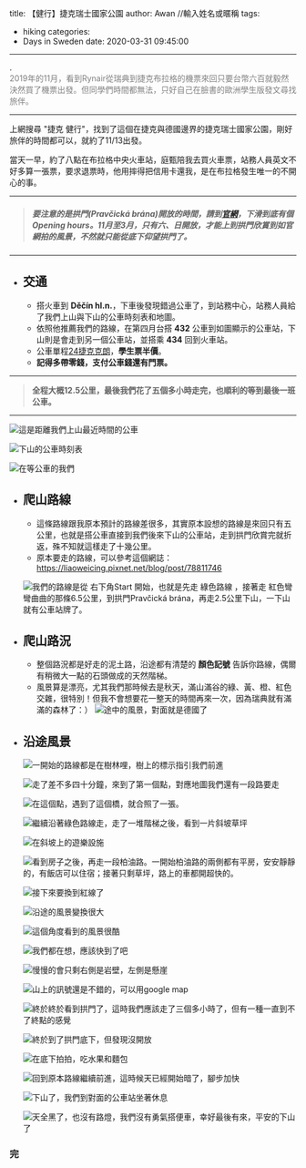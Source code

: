 title: 【健行】捷克瑞士國家公園
author: Awan  //輸入姓名或暱稱
tags:
  - hiking
categories:
  - Days in Sweden
date: 2020-03-31 09:45:00
---
.  
<font color=#808080>
2019年的11月，看到Rynair從瑞典到捷克布拉格的機票來回只要台幣六百就毅然決然買了機票出發。但同學們時間都無法，只好自己在臉書的歐洲學生版發文尋找旅伴。
</font>   
* * *
  
上網搜尋 "捷克 健行"，找到了這個在捷克與德國邊界的捷克瑞士國家公園，剛好旅伴的時間都可以，就約了11/13出發。  

當天一早，約了八點在布拉格中央火車站，庭甄陪我去買火車票，站務人員英文不好多算一張票，要求退票時，他用摔得把信用卡還我，是在布拉格發生唯一的不開心的事。
<!--more-->

* * *

> ##### 要注意的是拱門(Pravčická brána)開放的時間，請到[官網](http://www.pbrana.cz/en/)，下滑到底有個Opening hours。11月至3月，只有六、日開放，才能上到拱門欣賞到如官網拍的風景，不然就只能從底下仰望拱門了。

* * *

+ ##  交通
	- 搭火車到 **Děčín hl.n.**，下車後發現錯過公車了，到站務中心，站務人員給了我們上山與下山的公車時刻表和地圖。
    - 依照他推薦我們的路線，在第四月台搭 **432** 公車到如圖顯示的公車站，下山則是會走到另一個公車站，並搭乘 **434** 回到火車站。
    - 公車單程<u>24捷克克朗</u>，**學生票半價**。  
    - **記得多帶零錢，支付公車錢還有門票。**
 

* * *
 >  **全程大概12.5公里，最後我們花了五個多小時走完，也順利的等到最後一班公車。**


* * *
![這是距離我們上山最近時間的公車](https://i.imgur.com/HGVdHdV.jpg "這是距離我們上山最近時間的公車")  

![下山的公車時刻表](https://i.imgur.com/f36juod.jpg "下山的公車時刻表")

![在等公車的我們](https://i.imgur.com/j4ibcbw.jpg "photo by 庭甄")

+ ##  爬山路線
	- 這條路線跟我原本預計的路線差很多，其實原本設想的路線是來回只有五公里，也就是搭公車直接到我們後來下山的公車站，走到拱門欣賞完就折返，殊不知就這樣走了十幾公里。
    - 原本要走的路線，可以參考這個網誌：https://liaoweicing.pixnet.net/blog/post/78811746

    ![我們的路線是從 **右下角Start** 開始，也就是先走 **綠色路線** ，接著走 **紅色彎彎曲曲的那條6.5公里**，到拱門Pravčická brána，再走2.5公里下山，一下山就有公車站牌了。](https://i.imgur.com/RK4qh5o.jpg "我們的路線是從 **右下角Start** 開始，也就是先走 **綠色路線** ，接著走 **紅色彎彎曲曲的那條6.5公里**，到拱門Pravčická brána，再走2.5公里下山，一下山就有公車站牌了。")

+ ##  爬山路況
	
    - 整個路況都是好走的泥土路，沿途都有清楚的 **顏色記號** 告訴你路線，偶爾有稍微大一點的石頭做成的天然階梯。
    - 風景算是漂亮，尤其我們那時候去是秋天，滿山滿谷的綠、黃、橙、紅色交雜，很特別！但我不會想要花一整天的時間再來一次，因為瑞典就有滿滿的森林了：）
    ![途中的風景，對面就是德國了](https://i.imgur.com/oxLDz7G.jpg "途中的風景，對面就是德國了")
    
+ ##  沿途風景
	![一開始的路線都是在樹林哩，樹上的標示指引我們前進](https://i.imgur.com/awWloK3.jpg "一開始的路線都是在樹林哩，樹上的標示指引我們前進")
    
    ![走了差不多四十分鐘，來到了第一個點，對應地圖我們還有一段路要走](https://i.imgur.com/jIbvBrD.jpg "走了差不多四十分鐘，來到了第一個點，對應地圖我們還有一段路要走")
    
    ![在這個點，遇到了這個橋，就合照了一張。](
https://i.imgur.com/we867UF.jpg "在這個點，遇到了這個橋，就合照了一張。")
    
    ![繼續沿著綠色路線走，走了一堆階梯之後，看到一片斜坡草坪](https://i.imgur.com/jAsz07E.jpg "繼續沿著綠色路線走，走了一堆階梯之後，看到一片斜坡草坪")
    
    ![在斜坡上的遊樂設施](https://i.imgur.com/dIf2ktR.jpg "在斜坡上的遊樂設施")
    
    ![看到房子之後，再走一段柏油路。一開始柏油路的兩側都有平房，安安靜靜的，有飯店可以住宿；接著只剩草坪，路上的車都開超快的。](https://i.imgur.com/orGzF78.jpg "看到房子之後，再走一段柏油路。一開始柏油路的兩側都有平房，安安靜靜的，有飯店可以住宿；接著只剩草坪，路上的車都開超快的。")
    
    ![接下來要換到紅線了](https://i.imgur.com/fnsdSCn.jpg "接下來要換到紅線了")
    
    ![沿途的風景變換很大](https://i.imgur.com/7VnHqTd.jpg "沿途的風景變換很大")
    
    ![這個角度看到的風景很酷](https://i.imgur.com/zvrnyz7.jpg "這個角度看到的風景很酷")
    
    ![我們都在想，應該快到了吧](https://i.imgur.com/mqixydU.jpg "我們都在想，應該快到了吧")
    
    ![慢慢的會只剩右側是岩壁，左側是懸崖](https://i.imgur.com/qAch4JB.jpg "慢慢的會只剩右側是岩壁，左側是懸崖")
    
    ![山上的訊號還是不錯的，可以用google map](https://i.imgur.com/5VbL1K3.jpg "山上的訊號還是不錯的，可以用google map")
    
    ![終於終於看到拱門了，這時我們應該走了三個多小時了，但有一種一直到不了終點的感覺](https://i.imgur.com/pxriNyy.jpg "終於終於看到拱門了，這時我們應該走了三個多小時了，但有一種一直到不了終點的感覺")
    
    ![終於到了拱門底下，但發現沒開放](https://i.imgur.com/m3Z8SzH.jpg "終於到了拱門底下，但發現沒開放")
    
    ![在底下拍拍，吃水果和麵包](https://i.imgur.com/NK5WEsp.jpg "在底下拍拍，吃水果和麵包")
    
    ![回到原本路線繼續前進，這時候天已經開始暗了，腳步加快](https://i.imgur.com/uqjIbW5.jpg "回到原本路線繼續前進，這時候天已經開始暗了，腳步加快")
    
    ![下山了，我們到對面的公車站坐著休息](https://i.imgur.com/kPYmtX0.jpg "下山了，我們到對面的公車站坐著休息")
    
    ![天全黑了，也沒有路燈，我們沒有勇氣搭便車，幸好最後有來，平安的下山了](https://i.imgur.com/r7PSy85.jpg "天全黑了，也沒有路燈，我們沒有勇氣搭便車，幸好最後有來，平安的下山了")
    
### 完